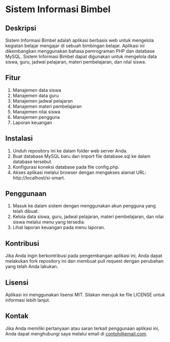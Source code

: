 # Sistem Informasi Bimbel

## Deskripsi
Sistem Informasi Bimbel adalah aplikasi berbasis web untuk mengelola kegiatan belajar mengajar di sebuah bimbingan belajar. Aplikasi ini dikembangkan menggunakan bahasa pemrograman PHP dan database MySQL. Sistem Informasi Bimbel dapat digunakan untuk mengelola data siswa, guru, jadwal pelajaran, materi pembelajaran, dan nilai siswa.

## Fitur
1. Manajemen data siswa
2. Manajemen data guru
3. Manajemen jadwal pelajaran
4. Manajemen materi pembelajaran
5. Manajemen nilai siswa
6. Manajemen pengguna
7. Laporan keuangan

## Instalasi
1. Unduh repository ini ke dalam folder web server Anda.
2. Buat database MySQL baru dan import file database.sql ke dalam database tersebut.
3. Konfigurasi koneksi database pada file config.php.
4. Akses aplikasi melalui browser dengan mengakses alamat URL: http://localhost/si-smart.

## Penggunaan
1. Masuk ke dalam sistem dengan menggunakan akun pengguna yang telah dibuat.
2. Kelola data siswa, guru, jadwal pelajaran, materi pembelajaran, dan nilai siswa melalui menu yang tersedia.
3. Lihat laporan keuangan pada menu laporan.

## Kontribusi
Jika Anda ingin berkontribusi pada pengembangan aplikasi ini, Anda dapat melakukan fork repository ini dan membuat pull request dengan perubahan yang telah Anda lakukan.

## Lisensi
Aplikasi ini menggunakan lisensi MIT. Silakan merujuk ke file LICENSE untuk informasi lebih lanjut.

## Kontak
Jika Anda memiliki pertanyaan atau saran terkait penggunaan aplikasi ini, Anda dapat menghubungi saya melalui email di contoh@email.com.
